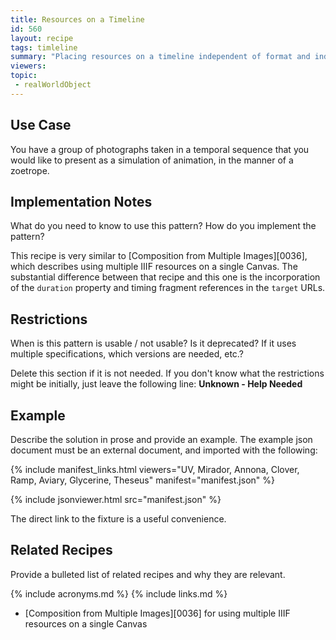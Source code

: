 ```yaml
---
title: Resources on a Timeline
id: 560
layout: recipe
tags: timleline
summary: "Placing resources on a timeline independent of format and individual duration"
viewers:
topic:
 - realWorldObject
---
```


## Use Case

You have a group of photographs taken in a temporal sequence that you would like to present as a simulation of animation, in the manner of a zoetrope.

## Implementation Notes

What do you need to know to use this pattern?
How do you implement the pattern?

This recipe is very similar to [Composition from Multiple Images][0036], which describes using multiple IIIF resources on a single Canvas. The substantial difference between that recipe and this one is the incorporation of the `duration` property and timing fragment references in the `target` URLs.

## Restrictions

When is this pattern is usable / not usable? Is it deprecated? If it uses multiple specifications, which versions are needed, etc.?

Delete this section if it is not needed.
If you don't know what the restrictions might be initially, just leave the following line:
**Unknown - Help Needed**

## Example

Describe the solution in prose and provide an example.
The example json document must be an external document, and imported with the following:

{% include manifest_links.html viewers="UV, Mirador, Annona, Clover, Ramp, Aviary, Glycerine, Theseus" manifest="manifest.json" %}

{% include jsonviewer.html src="manifest.json" %}

The direct link to the fixture is a useful convenience.

## Related Recipes

Provide a bulleted list of related recipes and why they are relevant.

{% include acronyms.md %}
{% include links.md %}

* [Composition from Multiple Images][0036] for using multiple IIIF resources on a single Canvas
